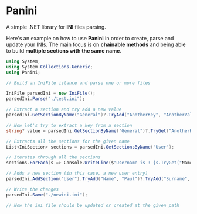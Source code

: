 # Panini

A simple .NET library for **INI** files parsing.

Here's an example on how to use **Panini** in order to create, parse and update your INIs. The main focus is on **chainable methods** and being able to build **multiple sections with the same name**.

```cs
using System;
using System.Collections.Generic;
using Panini;

// Build an IniFile istance and parse one or more files

IniFile parsedIni = new IniFile();
parsedIni.Parse("./test.ini");

// Extract a section and try add a new value
parsedIni.GetSectionByName("General")?.TryAdd("AnotherKey", "AnotherValue");

// Now let's try to extract a key from a section
string? value = parsedIni.GetSectionByName("General")?.TryGet("AnotherKey");

// Extracts all the sections for the given name
List<IniSection> sections = parsedIni.GetSectionsByName("User");

// Iterates through all the sections
sections.ForEach(s => Console.WriteLine($"Username is : {s.TryGet("Name")}"));

// Adds a new section (in this case, a new user entry)
parsedIni.AddSection("User").TryAdd("Name", "Paul")?.TryAdd("Surname", "Jacob");

// Write the changes
parsedIni.Save("./newini.ini");

// Now the ini file should be updated or created at the given path
```

